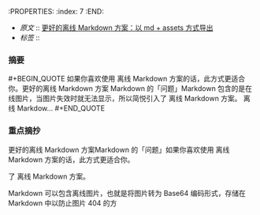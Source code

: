 :PROPERTIES:
:index: 7
:END:

- *原文* :: [更好的离线 Markdown 方案：以 md + assets 方式导出](https://zhuanlan.zhihu.com/p/527360323)
- *标签* ::  


### 摘要
#+BEGIN_QUOTE
如果你喜欢使用 离线 Markdown 方案的话，此方式更适合你。更好的离线 Markdown 方案 Markdown 的「问题」Markdown 包含的是在线图片，当图片失效时就无法显示，所以简悦引入了 离线 Markdown 方案。 离线 Markdow…
#+END_QUOTE

### 重点摘抄

 更好的离线 Markdown 方案Markdown 的「问题」如果你喜欢使用 离线 Markdown 方案的话，此方式更适合你。

 了 离线 Markdown 方案。

 Markdown 可以包含离线图片，也就是将图片转为 Base64 编码形式，存储在 Markdown 中以防止图片 404 的方


